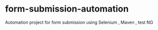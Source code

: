 # form-submission-automation
Automation project for form submission using Selenium , Maven , test NG
